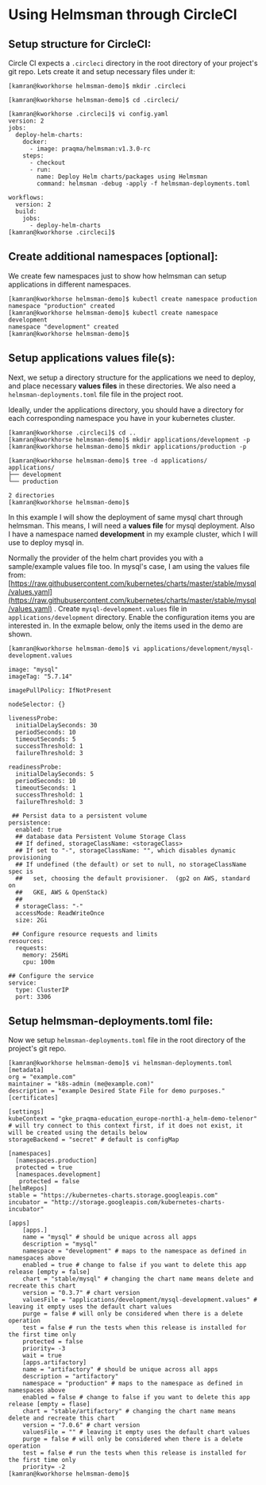 # Using Helmsman through CircleCI

## Setup structure for CircleCI:
Circle CI expects a `.circleci` directory in the root directory of your project's git repo. Lets create it and setup necessary files under it:

```
[kamran@kworkhorse helmsman-demo]$ mkdir .circleci

[kamran@kworkhorse helmsman-demo]$ cd .circleci/

[kamran@kworkhorse .circleci]$ vi config.yaml
version: 2
jobs:
  deploy-helm-charts:
    docker:
      - image: praqma/helmsman:v1.3.0-rc
    steps:
      - checkout
      - run:
        name: Deploy Helm charts/packages using Helmsman
        command: helmsman -debug -apply -f helmsman-deployments.toml

workflows:
  version: 2
  build:
    jobs:
      - deploy-helm-charts
[kamran@kworkhorse .circleci]$
```

## Create additional namespaces [optional]:
We create few namespaces just to show how helmsman can setup applications in different namespaces.
```
[kamran@kworkhorse helmsman-demo]$ kubectl create namespace production
namespace "production" created
[kamran@kworkhorse helmsman-demo]$ kubectl create namespace development
namespace "development" created
[kamran@kworkhorse helmsman-demo]$ 
```


## Setup applications values file(s):
Next, we setup a directory structure for the applications we need to deploy, and place necessary **values files** in these directories. We also need a `helmsman-deployments.toml` file file in the project root.

Ideally, under the applications directory, you should have a directory for each corresponding namespace you have in your kubernetes cluster. 
```
[kamran@kworkhorse .circleci]$ cd ..
[kamran@kworkhorse helmsman-demo]$ mkdir applications/development -p
[kamran@kworkhorse helmsman-demo]$ mkdir applications/production -p

[kamran@kworkhorse helmsman-demo]$ tree -d applications/
applications/
├── development
└── production

2 directories
[kamran@kworkhorse helmsman-demo]$ 
```


In this example I will show the deployment of same mysql chart through helmsman. This means, I will need a **values file** for mysql deployment. Also I have a namespace named **development** in my example  cluster, which I will use to deploy mysql in.

Normally the provider of the helm chart provides you with a sample/example values file too. In mysql's case, I am using the values file from: [https://raw.githubusercontent.com/kubernetes/charts/master/stable/mysql/values.yaml](https://raw.githubusercontent.com/kubernetes/charts/master/stable/mysql/values.yaml) . Create `mysql-development.values` file in `applications/development` directory. Enable the configuration items you are interested in. In the exmaple below, only the items used in the demo are shown.

```
[kamran@kworkhorse helmsman-demo]$ vi applications/development/mysql-development.values

image: "mysql"
imageTag: "5.7.14"

imagePullPolicy: IfNotPresent

nodeSelector: {}

livenessProbe:
  initialDelaySeconds: 30
  periodSeconds: 10
  timeoutSeconds: 5
  successThreshold: 1
  failureThreshold: 3

readinessProbe:
  initialDelaySeconds: 5
  periodSeconds: 10
  timeoutSeconds: 1
  successThreshold: 1
  failureThreshold: 3

 ## Persist data to a persistent volume
persistence:
  enabled: true
  ## database data Persistent Volume Storage Class
  ## If defined, storageClassName: <storageClass>
  ## If set to "-", storageClassName: "", which disables dynamic provisioning
  ## If undefined (the default) or set to null, no storageClassName spec is
  ##   set, choosing the default provisioner.  (gp2 on AWS, standard on
  ##   GKE, AWS & OpenStack)
  ##
  # storageClass: "-"
  accessMode: ReadWriteOnce
  size: 2Gi

 ## Configure resource requests and limits
resources:
  requests:
    memory: 256Mi
    cpu: 100m

## Configure the service
service:
  type: ClusterIP
  port: 3306
```

## Setup helmsman-deployments.toml file:
Now we setup `helmsman-deployments.toml` file in the root directory of the project's git repo.

```
[kamran@kworkhorse helmsman-demo]$ vi helmsman-deployments.toml
[metadata]
org = "example.com"
maintainer = "k8s-admin (me@example.com)"
description = "example Desired State File for demo purposes."
[certificates]

[settings]
kubeContext = "gke_praqma-education_europe-north1-a_helm-demo-telenor" # will try connect to this context first, if it does not exist, it will be created using the details below
storageBackend = "secret" # default is configMap

[namespaces]
  [namespaces.production]
  protected = true
  [namespaces.development]
   protected = false
[helmRepos]
stable = "https://kubernetes-charts.storage.googleapis.com"
incubator = "http://storage.googleapis.com/kubernetes-charts-incubator"

[apps]
    [apps.]
    name = "mysql" # should be unique across all apps
    description = "mysql"
    namespace = "development" # maps to the namespace as defined in namespaces above
    enabled = true # change to false if you want to delete this app release [empty = false]
    chart = "stable/mysql" # changing the chart name means delete and recreate this chart
    version = "0.3.7" # chart version
    valuesFile = "applications/development/mysql-development.values" # leaving it empty uses the default chart values
    purge = false # will only be considered when there is a delete operation
    test = false # run the tests when this release is installed for the first time only
    protected = false
    priority= -3
    wait = true
    [apps.artifactory]
    name = "artifactory" # should be unique across all apps
    description = "artifactory"
    namespace = "production" # maps to the namespace as defined in namespaces above
    enabled = false # change to false if you want to delete this app release [empty = flase]
    chart = "stable/artifactory" # changing the chart name means delete and recreate this chart
    version = "7.0.6" # chart version
    valuesFile = "" # leaving it empty uses the default chart values
    purge = false # will only be considered when there is a delete operation
    test = false # run the tests when this release is installed for the first time only
    priority= -2
[kamran@kworkhorse helmsman-demo]$ 
```





